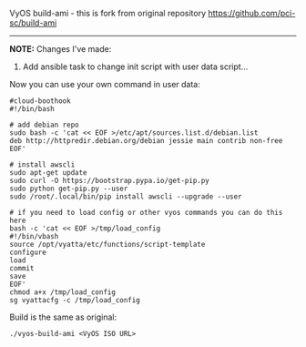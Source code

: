 VyOS build-ami - this is fork from original repository https://github.com/pci-sc/build-ami

--------------

**NOTE:**
Changes I've made:
1. Add ansible task to change init script with user data script... 

Now you can use your own command in user data:

```
#cloud-boothook
#!/bin/bash

# add debian repo
sudo bash -c 'cat << EOF >/etc/apt/sources.list.d/debian.list
deb http://httpredir.debian.org/debian jessie main contrib non-free
EOF'

# install awscli
sudo apt-get update
sudo curl -O https://bootstrap.pypa.io/get-pip.py
sudo python get-pip.py --user
sudo /root/.local/bin/pip install awscli --upgrade --user

# if you need to load config or other vyos commands you can do this here
bash -c 'cat << EOF >/tmp/load_config
#!/bin/vbash
source /opt/vyatta/etc/functions/script-template
configure
load
commit
save
EOF'
chmod a+x /tmp/load_config
sg vyattacfg -c /tmp/load_config
```



Build is the same as original:
```
./vyos-build-ami <VyOS ISO URL>
```


